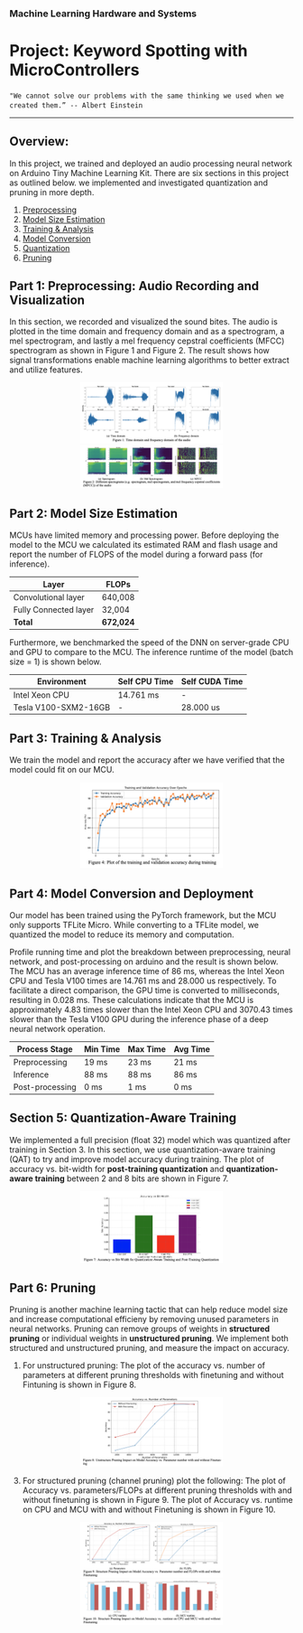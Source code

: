 ### Machine Learning Hardware and Systems

# Project: Keyword Spotting with MicroControllers

`"We cannot solve our problems with the same thinking we used when we created them.” -- Albert Einstein`

----

## Overview:
In this project, we trained and deployed an audio processing neural network on Arduino Tiny Machine Learning Kit. There are six sections in this project as outlined below. we implemented and investigated quantization and pruning in more depth.

1. [Preprocessing](#preprocessing)
2. [Model Size Estimation](#size)
3. [Training & Analysis](#training)
4. [Model Conversion](#conversion)
5. [Quantization](#quantization)
6. [Pruning](#pruning)


## Part 1: Preprocessing: Audio Recording and Visualization<a name="preprocessing" />
In this section, we recorded and visualized the sound bites. The audio is plotted in the time domain and frequency domain and as a spectrogram, a mel spectrogram, and lastly a mel frequency cepstral coefficients (MFCC) spectrogram as shown in Figure 1 and Figure 2. The result shows how signal transformations enable machine learning algorithms to better extract and utilize features.

<p align="center">
  <img src="./images/time_freq_domain.png"  width="50%" height="50%" class="center" />
  <img src="./images/different_spectograms.png", width = "50%", height="50%", class="center" />
</p>

## Part 2: Model Size Estimation <a name="size" /> 
MCUs have limited memory and processing power. Before deploying the model to the MCU we calculated its estimated RAM and flash usage and report the number of FLOPS of the model during a forward pass (for inference).

| Layer               | FLOPs      |
|---------------------|------------|
| Convolutional layer | 640,008    |
| Fully Connected layer | 32,004   |
| **Total**           | **672,024**|

Furthermore, we benchmarked the speed of the DNN on server-grade CPU and GPU to compare to the MCU. The inference runtime of the model (batch size = 1) is shown below.

| Environment           | Self CPU Time | Self CUDA Time |
|-----------------------|---------------|----------------|
| Intel Xeon CPU        | 14.761 ms     | -              |
| Tesla V100-SXM2-16GB  | -             | 28.000 us      |


## Part 3: Training & Analysis<a name="training" />
We train the model and report the accuracy after we have verified that the model could fit on our MCU. 

<p align="center">
  <img src="./images/acc_epoch.png", width = "50%", height="50%", class="center" />
</p>

## Part 4: Model Conversion and Deployment<a name="conversion" />
Our model has been trained using the PyTorch framework, but the MCU only supports TFLite Micro. While converting to a TFLite model, we quantized the model to reduce its memory and computation. 

Profile running time and plot the breakdown between preprocessing, neural network, and post-processing on arduino and the result is shown below. The MCU has an average inference time of 86 ms, whereas the Intel Xeon CPU and Tesla V100 times are 14.761 ms and 28.000 us respectively. To facilitate a direct comparison, the GPU time is converted to milliseconds, resulting in 0.028 ms. These calculations indicate that the MCU is approximately 4.83 times slower than the Intel Xeon CPU and 3070.43 times slower than the Tesla V100 GPU during the inference phase of a deep neural network operation.

| Process Stage  | Min Time | Max Time | Avg Time |
|----------------|----------|----------|----------|
| Preprocessing  | 19 ms    | 23 ms    | 21 ms    |
| Inference      | 88 ms    | 88 ms    | 86 ms    |
| Post-processing| 0 ms     | 1 ms     | 0 ms     |


## Section 5: Quantization-Aware Training<a name="quantization"/>
We implemented a full precision (float 32) model which was quantized after training in Section 3. In this section, we use quantization-aware training (QAT) to try and improve model accuracy during training. The plot of accuracy vs. bit-width for **post-training quantization** and **quantization-aware training** between 2 and 8 bits are shown in Figure 7.

<p align="center">
  <img src="./images/acc_bit.png", width = "50%", height="50%", class="center" />
</p>

## Part 6: Pruning<a name="pruning" />
Pruning is another machine learning tactic that can help reduce model size and increase computational efficieny by removing unused parameters in neural networks. Pruning can remove groups of weights in **structured pruning** or individual weights in **unstructured pruning**. We implement both structured and unstructured pruning, and measure the impact on accuracy. 

1. For unstructured pruning:
The plot of the accuracy vs. number of parameters at different pruning thresholds with finetuning and without Fintuning is shown in Figure 8.

<p align="center">
  <img src="./images/unstruc_acc_param.png", width = "50%", height="50%", class="center" />
</p>

 3. For structured pruning (channel pruning) plot the following:
The plot of Accuracy vs. parameters/FLOPs at different pruning thresholds with and without finetuning is shown in Figure 9. The plot of Accuracy vs. runtime on CPU and MCU with and without Finetuning is shown in Figure 10.
        
<p align="center">
  <img src="./images/struc_acc_param_flops.png", width = "50%", height="50%", class="center" />
  <img src="./images/struc_acc_runtime.png", width = "50%", height="50%", class="center" />
</p>
